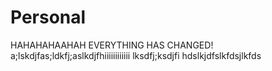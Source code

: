 # Personal

HAHAHAHAAHAH EVERYTHING HAS CHANGED!
a;lskdjfas;ldkfj;aslkdjfhiiiiiiiiiiii
lksdfj;ksdjfi
hdslkjdfslkfdsjlkfds
